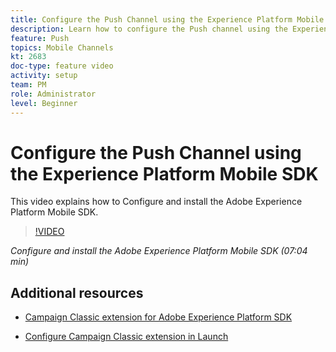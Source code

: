 ```yaml
---
title: Configure the Push Channel using the Experience Platform Mobile SDK 
description: Learn how to configure the Push channel using the Experience Cloud Mobile SDK. 
feature: Push
topics: Mobile Channels
kt: 2683
doc-type: feature video
activity: setup
team: PM
role: Administrator
level: Beginner
---
```


# Configure the Push Channel using the Experience Platform Mobile SDK 

This video explains how to Configure and install the Adobe Experience Platform Mobile SDK.

>[!VIDEO](https://video.tv.adobe.com/v/27699?quality=12)

*Configure and install the Adobe Experience Platform Mobile SDK (07:04 min)*

## Additional resources

* [Campaign Classic extension for Adobe Experience Platform SDK](https://helpx-internal.corp.adobe.com/content/help/en/campaign/kb/acc-aep-extension.html)

* [Configure Campaign Classic extension in Launch](https://aep-sdks.gitbook.io/docs/using-mobile-extensions/adobe-campaignclassic)
